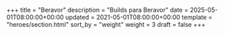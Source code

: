 +++
title = "Beravor"
description = "Builds para Beravor"
date = 2025-05-01T08:00:00+00:00
updated = 2021-05-01T08:00:00+00:00
template = "heroes/section.html"
sort_by = "weight"
weight = 3
draft = false
+++
